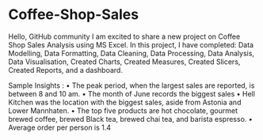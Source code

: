 # Coffee-Shop-Sales
Hello, GitHub community
I am excited to share a new project on Coffee Shop Sales Analysis using MS Excel.
In this project, I have completed: Data Modelling, Data Formatting, Data Cleaning, Data Processing, Data Analysis, Data Visualisation, Created Charts, Created Measures, Created Slicers, Created Reports, and a dashboard.

Sample Insights :
•	The peak period, when the largest sales are reported, is between 8 and 10 am.
•	The month of June records the biggest sales
•	Hell Kitchen was the location with the biggest sales, aside from Astonia and Lower Mannhaten.
•	The top five products are hot chocolate, gourmet brewed coffee, brewed Black tea, brewed chai tea, and barista espresso. 
•	Average order per person is 1.4

